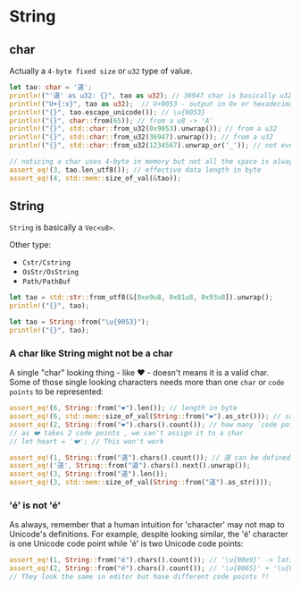 # String


## char

Actually a `4-byte fixed size` or `u32` type of value.
```rust
let tao: char = '道';
println!("'道' as u32: {}", tao as u32); // 36947 char is basically u32 size unicode
println!("U+{:x}", tao as u32);  // U+9053 - output in 0x or hexadecimal(16) format
println!("{}", tao.escape_unicode()); // \u{9053}
println!("{}", char::from(65)); // from a u8 -> 'A'
println!("{}", std::char::from_u32(0x9053).unwrap()); // from a u32
println!("{}", std::char::from_u32(36947).unwrap()); // from a u32
println!("{}", std::char::from_u32(1234567).unwrap_or('_')); // not every u32 is a char

// noticing a char uses 4-byte in memory but not all the space is always used
assert_eq!(3, tao.len_utf8()); // effective data length in byte
assert_eq!(4, std::mem::size_of_val(&tao));
```

## String

`String` is basically a `Vec<u8>`.

Other type:
- `Cstr/Cstring`
- `OsStr/OsString`
- `Path/PathBuf`

```rust
let tao = std::str::from_utf8(&[0xe9u8, 0x81u8, 0x93u8]).unwrap();
println!("{}", tao);

let tao = String::from("\u{9053}");
println!("{}", tao);
```

### A char like String might not be a char

A single "char" looking thing - like ❤️ - doesn't means it is a valid char. Some of those single looking characters needs more than 
one `char` or `code points` to be represented:

```rust
assert_eq!(6, String::from("❤️").len()); // length in byte
assert_eq!(6, std::mem::size_of_val(String::from("❤️").as_str())); // same calculation as above
assert_eq!(2, String::from("❤️").chars().count()); // how many `code points` - is 2?
// as ❤️ takes 2 code points , we can't assign it to a char
// let heart = '❤️'; // This won't work

assert_eq!(1, String::from("道").chars().count()); // 道 can be defined as a char as it only has 1 code point
assert_eq!('道', String::from("道").chars().next().unwrap());
assert_eq!(3, String::from("道").len());
assert_eq!(3, std::mem::size_of_val(String::from("道").as_str()));
```

### 'é' is not 'é'

As always, remember that a human intuition for 'character' may not map to Unicode's definitions. For example, despite looking similar, the 'é' character is one Unicode code point while 'é' is two Unicode code points:

```rust
assert_eq!(1, String::from("é").chars().count()); // '\u{00e9}' -> latin small letter e with acute
assert_eq!(2, String::from("é").chars().count()); // '\u{0065}' + '\u{0301}' -> U+0065: 'latin small letter e', U+0301: 'combining acute accent'
// They look the same in editor but have different code points ?!
```